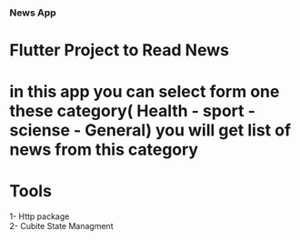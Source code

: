 ### News App

# Flutter Project to Read News
# in this app you can select form one these category( Health - sport - sciense - General) you will get list of news from this category 

# Tools 
1- Http package <br> 
2- Cubite State Managment <br>
